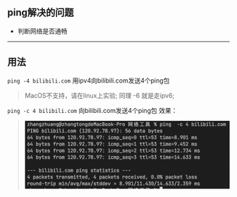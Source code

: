 ## ping解决的问题
* 判断网络是否通畅

---

## 用法
`ping -4 bilibili.com`
用ipv4向bilibili.com发送4个ping包
> MacOS不支持，请在linux上实验;
> 同理 -6 就是走ipv6;

`ping -c 4 bilibili.com`
向bilibili.com发送4个ping包
效果：
> ![](./ping_c.png)
